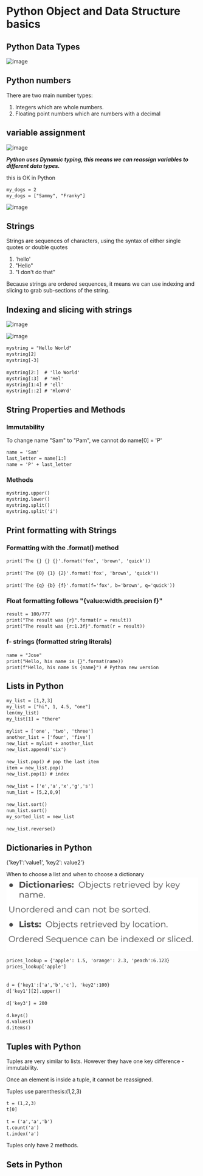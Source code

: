 # Python Object and Data Structure basics 


## Python Data Types

![image](https://user-images.githubusercontent.com/40484282/143388208-ef118faf-13d7-4bd3-a5b9-682c9d98b3fc.png)

## Python numbers

There are two main number types:
1. Integers which are whole numbers.
2. Floating point numbers which are numbers with a decimal

## variable assignment

![image](https://user-images.githubusercontent.com/40484282/143388807-9251291a-60a9-439e-80c5-251c9239b61b.png)

***Python uses Dynamic typing, this means we can reassign variables to different data types.***

this is OK in Python
```
my_dogs = 2
my_dogs = ["Sammy", "Franky"]
```

![image](https://user-images.githubusercontent.com/40484282/143390318-127ccb2d-b0a6-4ed4-8348-51e002bd374c.png)

## Strings

Strings are sequences of characters, using the syntax of either single quotes or double quotes
1. 'hello'
2. "Hello"
3. "I don't do that"

Because strings are ordered sequences, it means we can use indexing and slicing to grab sub-sections of the string.

## Indexing and slicing with strings

![image](https://user-images.githubusercontent.com/40484282/143390975-af6351d2-f576-442d-9a15-f2756c1a3967.png)

![image](https://user-images.githubusercontent.com/40484282/143391220-ae511a9d-b23e-4d86-9cf0-a8978b542a87.png)

```
mystring = "Hello World"
mystring[2]
mystring[-3]

mystring[2:]  # 'llo World'
mystring[:3]  # 'Hel'
mystring[1:4] # 'ell'
mystring[::2] # 'HloWrd'
```

## String Properties and Methods


### Immutability
To change name "Sam" to "Pam", we cannot do name[0] = 'P'

```
name = 'Sam'
last_letter = name[1:]
name = 'P' + last_letter
```

### Methods

```
mystring.upper()
mystring.lower()
mystring.split()
mystring.split('i')

```

## Print formatting with Strings

### Formatting with the .format() method

```
print('The {} {} {}'.format('fox', 'brown', 'quick'))

print('The {0} {1} {2}'.format('fox', 'brown', 'quick'))

print('The {q} {b} {f}'.format(f='fox', b='brown', q='quick'))
```

### Float formatting follows "{value:width.precision f}"
```
result = 100/777
print("The result was {r}".format(r = result))
print("The result was {r:1.3f}".format(r = result))
```

### f- strings (formatted string literals)
```
name = "Jose"
print("Hello, his name is {}".format(name))
print(f"Hello, his name is {name}") # Python new version
```

## Lists in Python

```
my_list = [1,2,3]
my_list = ["hi", 1, 4.5, "one"]
len(my_list)
my_list[1] = "there"

mylist = ['one', 'two', 'three']
another_list = ['four', 'five']
new_list = mylist + another_list
new_list.append('six')

new_list.pop() # pop the last item
item = new_list.pop()
new_list.pop(1) # index

new_list = ['e','a','x','g','s']
num_list = [5,2,0,9]

new_list.sort()
num_list.sort()
my_sorted_list = new_list

new_list.reverse()
```

## Dictionaries in Python

{'key1':'value1', 'key2': value2'}

When to choose a list and when to choose a dictionary
![different](./DictList.png)

```
prices_lookup = {'apple': 1.5, 'orange': 2.3, 'peach':6.123}
prices_lookup['apple']


d = {'key1':['a','b','c'], 'key2':100}
d['key1'][2].upper()

d['key3'] = 200

d.keys()
d.values()
d.items()
```

## Tuples with Python

Tuples are very similar to lists. However they have one key difference - immutability.

Once an element is inside a tuple, it cannot be reassigned.

Tuples use parenthesis:(1,2,3)

```
t = (1,2,3)
t[0]

t = ('a','a','b')
t.count('a')
t.index('a')

```
Tuples only have 2 methods.

## Sets in Python